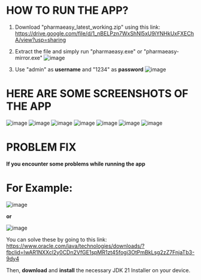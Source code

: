 # **HOW TO RUN THE APP?**

1. Download "pharmaeasy_latest_working.zip" using this link: https://drive.google.com/file/d/1_nBELPzn7WxShNl5xU9iYNHkUxFXEChA/view?usp=sharing
2. Extract the file and simply run "pharmaeasy.exe" or "pharmaeasy-mirror.exe"
  ![image](https://github.com/pmcm4/PharmaEasy/assets/103233119/aefdf4ad-8cf1-4edc-8fda-8a241eff03bb)

3. Use "admin" as **username** and "1234" as **password**
   ![image](https://github.com/pmcm4/PharmaEasy/assets/103233119/18479ed6-1108-4b4b-87fb-f606c2ed6e54)



# **HERE ARE SOME SCREENSHOTS OF THE APP**
![image](https://github.com/pmcm4/PharmaEasy/assets/103233119/10427bf6-b6aa-414a-83fa-e1f76c89b322)
![image](https://github.com/pmcm4/PharmaEasy/assets/103233119/ba14576c-75d3-47b7-9bc4-adb747d01d05)
![image](https://github.com/pmcm4/PharmaEasy/assets/103233119/25672917-78d0-43ae-9442-cb64f21b3b89)
![image](https://github.com/pmcm4/PharmaEasy/assets/103233119/b9672c09-6265-4851-a9ec-5c7866e420bb)
![image](https://github.com/pmcm4/PharmaEasy/assets/103233119/4c015586-8f08-4b62-a93b-7ead2f5bf77c)
![image](https://github.com/pmcm4/PharmaEasy/assets/103233119/2b1701ad-127a-49f3-8622-250cb1677ad4)
![image](https://github.com/pmcm4/PharmaEasy/assets/103233119/e7b63f4f-fffb-4aec-b88f-41fbc543bd0b)

# **PROBLEM FIX**
**If you encounter some problems while running the app**

# For Example:
![image](https://github.com/pmcm4/PharmaEasy/assets/108311954/9bc78f99-6ff6-4476-b656-2ee767011ab2)

**or**

![image](https://github.com/pmcm4/PharmaEasy/assets/108311954/e090314b-94b9-466b-801d-fdf782d5222f)

You can solve these by going to this link: https://www.oracle.com/java/technologies/downloads/?fbclid=IwAR1NXXcl2y0CDn2VfGE1spMR1zt45fogi3OtPmBkLsg2zZ7FnjaTb3-9dy4

Then, **download** and **install** the necessary JDK 21 Installer on your device.

